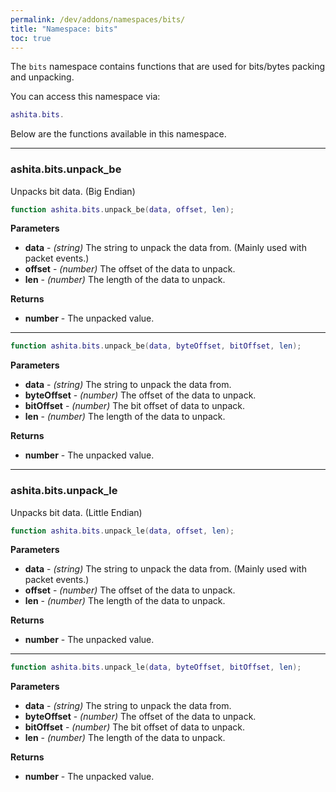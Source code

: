 ```yaml
---
permalink: /dev/addons/namespaces/bits/
title: "Namespace: bits"
toc: true
---
```


The `bits` namespace contains functions that are used for bits/bytes packing and unpacking. 

You can access this namespace via:
```lua
ashita.bits.
```

Below are the functions available in this namespace.

---

### ashita.bits.unpack_be

Unpacks bit data. (Big Endian)
```lua
function ashita.bits.unpack_be(data, offset, len);
```
**Parameters**
  * **data** - _(string)_ The string to unpack the data from. (Mainly used with packet events.)
  * **offset** - _(number)_ The offset of the data to unpack.
  * **len** - _(number)_ The length of the data to unpack.

**Returns**
  * **number** - The unpacked value.

---

```lua
function ashita.bits.unpack_be(data, byteOffset, bitOffset, len);
```
**Parameters**
  * **data** - _(string)_ The string to unpack the data from.
  * **byteOffset** - _(number)_ The offset of the data to unpack.
  * **bitOffset** - _(number)_ The bit offset of data to unpack.
  * **len** - _(number)_ The length of the data to unpack.

**Returns**
  * **number** - The unpacked value.

---

### ashita.bits.unpack_le

Unpacks bit data. (Little Endian)
```lua
function ashita.bits.unpack_le(data, offset, len);
```
**Parameters**
  * **data** - _(string)_ The string to unpack the data from. (Mainly used with packet events.)
  * **offset** - _(number)_ The offset of the data to unpack.
  * **len** - _(number)_ The length of the data to unpack.

**Returns**
  * **number** - The unpacked value.

---

```lua
function ashita.bits.unpack_le(data, byteOffset, bitOffset, len);
```
**Parameters**
  * **data** - _(string)_ The string to unpack the data from.
  * **byteOffset** - _(number)_ The offset of the data to unpack.
  * **bitOffset** - _(number)_ The bit offset of data to unpack.
  * **len** - _(number)_ The length of the data to unpack.

**Returns**
  * **number** - The unpacked value.
